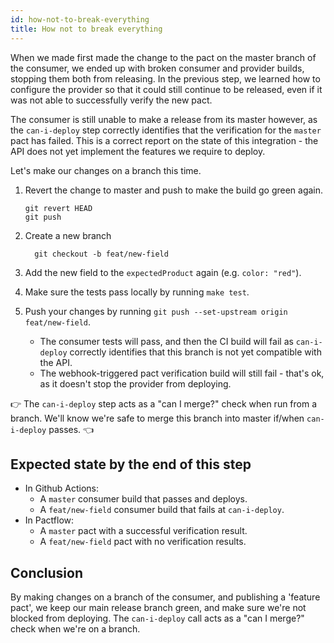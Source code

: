 ```yaml
---
id: how-not-to-break-everything
title: How not to break everything
---
```


When we made first made the change to the pact on the master branch of the consumer, we ended up with broken consumer and provider builds, stopping them both from releasing. In the previous step, we learned how to configure the provider so that it could still continue to be released, even if it was not able to successfully verify the new pact.

The consumer is still unable to make a release from its master however, as the `can-i-deploy` step correctly identifies that the verification for the `master` pact has failed. This is a correct report on the state of this integration - the API does not yet implement the features we require to deploy.

Let's make our changes on a branch this time.

1. Revert the change to master and push to make the build go green again.

    ```
    git revert HEAD
    git push
    ```

1. Create a new branch

    ```
      git checkout -b feat/new-field
    ```

1. Add the new field to the `expectedProduct` again (e.g. `color: "red"`).

1. Make sure the tests pass locally by running `make test`.

1. Push your changes by running `git push --set-upstream origin feat/new-field`.
    * The consumer tests will pass, and then the CI build will fail as `can-i-deploy` correctly identifies that this branch is not yet compatible with the API.
    * The webhook-triggered pact verification build will still fail - that's ok, as it doesn't stop the provider from deploying.

👉 The `can-i-deploy` step acts as a "can I merge?" check when run from a branch. We'll know we're safe to merge this branch into master if/when `can-i-deploy` passes. 👈

## Expected state by the end of this step

* In Github Actions:
    * A `master` consumer build that passes and deploys.
    * A `feat/new-field` consumer build that fails at `can-i-deploy`.
* In Pactflow:
    * A `master` pact with a successful verification result.
    * A `feat/new-field` pact with no verification results.

## Conclusion

By making changes on a branch of the consumer, and publishing a 'feature pact', we keep our main release branch green, and make sure we're not blocked from deploying. The `can-i-deploy` call acts as a "can I merge?" check when we're on a branch.
